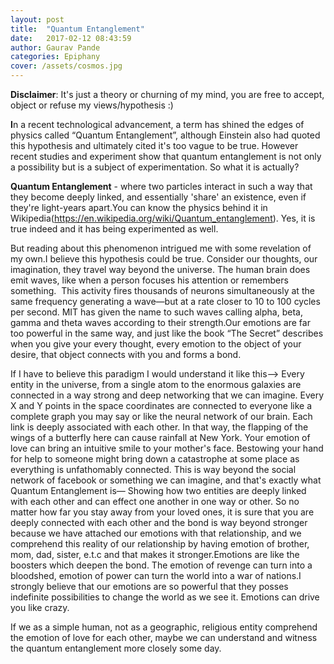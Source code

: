 ```yaml
---
layout: post
title:  "Quantum Entanglement"
date:   2017-02-12 08:43:59
author: Gaurav Pande
categories: Epiphany
cover: /assets/cosmos.jpg
---
```


**Disclaimer**: It's just a theory or churning of my mind, you are free to accept, object or refuse my views/hypothesis :)

**I**n a recent technological advancement, a term has shined the edges of physics called “Quantum Entanglement”, although Einstein also had quoted this hypothesis and ultimately cited it's too vague to be true. However recent studies and experiment show that quantum entanglement is not only a possibility but is a subject of experimentation. So what it is actually?

**Quantum Entanglement** - where two particles interact in such a way that they become deeply linked, and essentially 'share' an existence, even if they're light-years apart.You can know the physics behind it in Wikipedia(https://en.wikipedia.org/wiki/Quantum_entanglement). Yes, it is true indeed and it has being experimented as well.

But reading about this phenomenon intrigued me with some revelation of my own.I believe this hypothesis could be true. Consider our thoughts, our imagination, they travel way beyond the universe. The human brain does emit waves, like when a person focuses his attention or remembers something.  This activity fires thousands of neurons simultaneously at the same frequency generating a wave—but at a rate closer to 10 to 100 cycles per second. MIT has given the name to such waves calling alpha, beta, gamma and theta waves according to their strength.Our emotions are far too powerful in the same way, and just like the book “The Secret” describes when you give your every thought, every emotion to the object of your desire, that object connects with you and forms a bond. 

If I have to believe this paradigm I would understand it like this—> Every entity in the universe, from a single atom to the enormous galaxies are connected in a way strong and deep networking that we can imagine. Every X and Y points in the space coordinates are connected to everyone like a complete graph you may say or like the neural network of our brain. Each link is deeply associated with each other. In that way, the flapping of the wings of a butterfly here can cause rainfall at New York. Your emotion of love can bring an intuitive smile to your mother's face. Bestowing your hand for help to someone might bring down a catastrophe at some place as everything is unfathomably connected.  This is way beyond the social network of facebook or something we can imagine, and that's exactly what Quantum Entanglement is— Showing how two entities are deeply linked with each other and can effect one another in one way or other. So no matter how far you stay away from your loved ones, it is sure that you are deeply connected with each other and the bond is way beyond stronger because we have attached our emotions with that relationship, and we comprehend this reality of our relationship by having emotion of brother, mom, dad, sister, e.t.c and that makes it stronger.Emotions are like the boosters which deepen the bond. The emotion of revenge can turn into a bloodshed, emotion of power can turn the world into a war of nations.I strongly believe that our emotions are so powerful that they posses indefinite possibilities to change the world as we see it. Emotions can drive you like crazy. 

If we as a simple human, not as a geographic, religious entity comprehend the emotion of love for each other, maybe we can understand and witness the quantum entanglement more closely some day.










